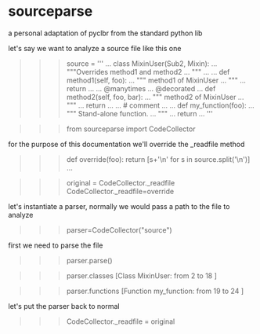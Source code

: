sourceparse
===========

a personal adaptation of pyclbr from the standard python lib

let's say we want to analyze a source file like this one

>>> source = '''
... class MixinUser(Sub2, Mixin):
...     """Overrides method1 and method2
...     """
...
...     def method1(self, foo):
...         """ method1 of MixinUser
...         """
...         return
...
...     @manytimes
...     @decorated
...     def method2(self, foo, bar):
...         """ method2 of MixinUser
...         """
...         return
...
... # comment
...
... def my_function(foo):
...     """ Stand-alone function.
...     """
...     return
... '''

>>> from sourceparse import CodeCollector

for the purpose of this documentation we'll override the _readfile method

>>> def override(foo): return [s+'\n' for s in source.split('\n')]
...

>>> original = CodeCollector._readfile
>>> CodeCollector._readfile=override

let's instantiate a parser, normally we would pass a path to the file to analyze

>>> parser=CodeCollector("source")

first we need to parse the file

>>> parser.parse()

>>> parser.classes
[Class MixinUser: from 2 to 18
]

>>> parser.functions
[Function my_function: from 19 to 24
]




let's put the parser back to normal

>>> CodeCollector._readfile = original
